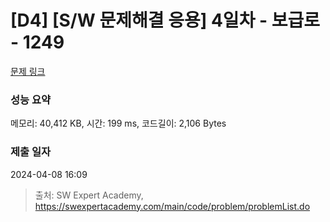 # [D4] [S/W 문제해결 응용] 4일차 - 보급로 - 1249 

[문제 링크](https://swexpertacademy.com/main/code/problem/problemDetail.do?contestProbId=AV15QRX6APsCFAYD) 

### 성능 요약

메모리: 40,412 KB, 시간: 199 ms, 코드길이: 2,106 Bytes

### 제출 일자

2024-04-08 16:09



> 출처: SW Expert Academy, https://swexpertacademy.com/main/code/problem/problemList.do